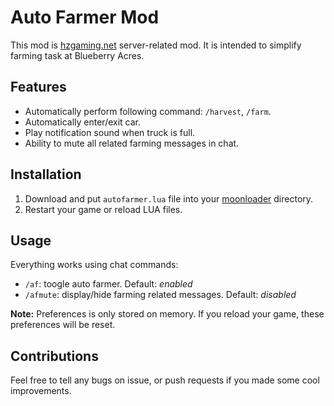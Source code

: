 # Auto Farmer Mod
This mod is [hzgaming.net](https://hzgaming.net/) server-related mod. It is intended to simplify farming task at Blueberry Acres.

## Features
- Automatically perform following command: `/harvest`, `/farm`.
- Automatically enter/exit car.
- Play notification sound when truck is full.
- Ability to mute all related farming messages in chat.

## Installation
1. Download and put `autofarmer.lua` file into your [moonloader](https://www.blast.hk/threads/13305/) directory.
2. Restart your game or reload LUA files.

## Usage
Everything works using chat commands:
- `/af`: toogle auto farmer. Default: *enabled*
- `/afmute`: display/hide farming related messages. Default: *disabled*

**Note:** Preferences is only stored on memory. If you reload your game, these preferences will be reset.

## Contributions
Feel free to tell any bugs on issue, or push requests if you made some cool improvements.
